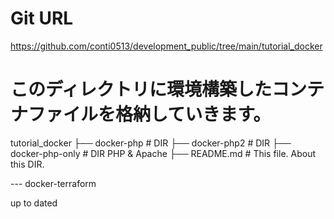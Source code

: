 # Git URL
https://github.com/conti0513/development_public/tree/main/tutorial_docker

# このディレクトリに環境構築したコンテナファイルを格納していきます。
tutorial_docker
├── docker-php      # DIR
├── docker-php2     # DIR
├── docker-php-only # DIR PHP & Apache
├── README.md       # This file. About this DIR.

--- docker-terraform


up to dated


